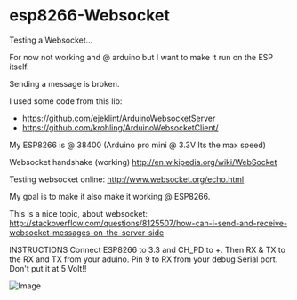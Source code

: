 esp8266-Websocket
=================

Testing a Websocket... 

For now not working and @ arduino but I want to make it run on the ESP itself.

Sending a message is broken.

I used some code from this lib:
- https://github.com/ejeklint/ArduinoWebsocketServer
- https://github.com/krohling/ArduinoWebsocketClient/

My ESP8266 is @ 38400 (Arduino pro mini @ 3.3V Its the max speed)

Websocket handshake (working)
http://en.wikipedia.org/wiki/WebSocket

Testing websocket online:
http://www.websocket.org/echo.html

My goal is to make it also make it working @  ESP8266.

This is a nice topic, about websocket:
http://stackoverflow.com/questions/8125507/how-can-i-send-and-receive-websocket-messages-on-the-server-side

INSTRUCTIONS
Connect ESP8266 to 3.3 and CH_PD to +. Then RX & TX to the RX and TX from your aduino. Pin 9 to RX from your debug Serial port. Don't put it at 5 Volt!!

<img src="http://www.electrodragon.com/w/images/5/5f/ESP8266_V091.png" alt="Image">
